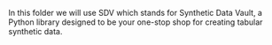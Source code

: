 In this folder we will use SDV which stands for Synthetic Data Vault, a Python library designed to be your one-stop shop for creating tabular synthetic data.